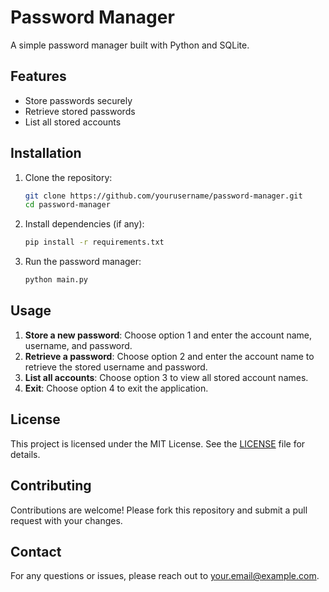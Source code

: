 # Password Manager

A simple password manager built with Python and SQLite.

## Features

- Store passwords securely
- Retrieve stored passwords
- List all stored accounts

## Installation

1. Clone the repository:

    ```bash
    git clone https://github.com/yourusername/password-manager.git
    cd password-manager
    ```

2. Install dependencies (if any):

    ```bash
    pip install -r requirements.txt
    ```

3. Run the password manager:

    ```bash
    python main.py
    ```

## Usage

1. **Store a new password**: Choose option 1 and enter the account name, username, and password.
2. **Retrieve a password**: Choose option 2 and enter the account name to retrieve the stored username and password.
3. **List all accounts**: Choose option 3 to view all stored account names.
4. **Exit**: Choose option 4 to exit the application.

## License

This project is licensed under the MIT License. See the [LICENSE](LICENSE) file for details.

## Contributing

Contributions are welcome! Please fork this repository and submit a pull request with your changes.

## Contact

For any questions or issues, please reach out to [your.email@example.com](mailto:your.email@example.com).
